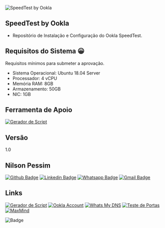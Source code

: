 ![SpeedTest by Ookla](http://speedtest-ookla.techlabs.net.br/speedtest.png)
 
## SpeedTest by Ookla
 
* Repositório de Instalação e Configuração do Ookla SpeedTest.
 
## Requisitos do Sistema :grinning:

Requisitos mínimos para submeter a aprovação.
 
* Sistema Operacional: Ubuntu 18.04 Server
* Processador: 4 vCPU
* Memória RAM: 8GB
* Armazenamento: 50GB
* NIC: 1GB

## Ferramenta de Apoio
[![Gerador de Script](https://img.shields.io/badge/-Acessar-c14438?style=flat-square&link=http://speedtest-ookla.techlabs.net.br)](http://speedtest-ookla.techlabs.net.br)

## Versão
1.0

## Nilson Pessim

[![Github Badge](https://img.shields.io/badge/-Github-000?style=flat-square&logo=Github&logoColor=white&link=https://github.com/nilsonpessim)](https://github.com/nilsonpessim)
[![Linkedin Badge](https://img.shields.io/badge/-LinkedIn-blue?style=flat-square&logo=Linkedin&logoColor=white&link=https://br.linkedin.com/in/nilsonpessim)](https://br.linkedin.com/in/nilsonpessim)
[![Whatsapp Badge](https://img.shields.io/badge/-Whatsapp-4CA143?style=flat-square&labelColor=4CA143&logo=whatsapp&logoColor=white&link=https://api.whatsapp.com/send?phone=5537999351046)](https://api.whatsapp.com/send?phone=5537999351046)
[![Gmail Badge](https://img.shields.io/badge/-Gmail-c14438?style=flat-square&logo=Gmail&logoColor=white&link=mailto:nilson@techlabs.net.br)](mailto:nilson@techlabs.net.br)

 
## Links

[![Gerador de Script](https://img.shields.io/badge/-Script-c14438?style=flat-square&link=http://speedtest-ookla.techlabs.net.br)](http://speedtest-ookla.techlabs.net.br)
[![Ookla Account](https://img.shields.io/badge/-Ookla-c14438?style=flat-square&link=https://account.ookla.com)](https://account.ookla.com)
[![Whats My DNS](https://img.shields.io/badge/-WhatsMyDNS-c14438?style=flat-square&link=https://www.whatsmydns.net)](https://www.whatsmydns.net)
[![Teste de Portas](https://img.shields.io/badge/-TestePortas-c14438?style=flat-square&link=https://testeportas.com.br)](https://testeportas.com.br)
[![MaxMind](https://img.shields.io/badge/-MaxMind-c14438?style=flat-square&link=https://www.maxmind.com/en/geoip2-precision-demo)](https://www.maxmind.com/en/geoip2-precision-demo)

![Badge](https://img.shields.io/static/v1?label=TEXTO1&message=MENSAGEM&color=000&style=plastic&logo=https://simpleicons.org/icons/speedtest.svg)